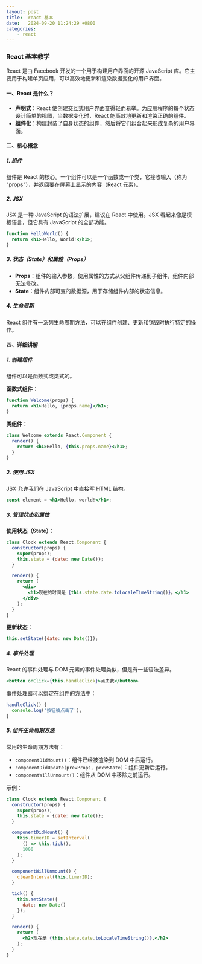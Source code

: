 ```yaml
---
layout: post
title:  react 基本
date:   2024-09-20 11:24:29 +0800
categories:
    - react
---
```


### React 基本教学

React 是由 Facebook 开发的一个用于构建用户界面的开源 JavaScript 库。它主要用于构建单页应用，可以高效地更新和渲染数据变化的用户界面。

#### 一、React 是什么？

- **声明式**：React 使创建交互式用户界面变得轻而易举。为应用程序的每个状态设计简单的视图，当数据变化时，React 能高效地更新和渲染正确的组件。
- **组件化**：构建封装了自身状态的组件，然后将它们组合起来形成复杂的用户界面。

#### 二、核心概念

##### 1. 组件

组件是 React 的核心。一个组件可以是一个函数或一个类，它接收输入（称为 "props"），并返回要在屏幕上显示的内容（React 元素）。

##### 2. JSX

JSX 是一种 JavaScript 的语法扩展，建议在 React 中使用。JSX 看起来像是模板语言，但它具有 JavaScript 的全部功能。

```jsx
function HelloWorld() {
  return <h1>Hello, World!</h1>;
}
```

##### 3. 状态（State）和属性（Props）

- **Props**：组件的输入参数，使用属性的方式从父组件传递到子组件，组件内部无法修改。
- **State**：组件内部可变的数据源，用于存储组件内部的状态信息。

##### 4. 生命周期

React 组件有一系列生命周期方法，可以在组件创建、更新和销毁时执行特定的操作。

#### 四、详细讲解

##### 1. 创建组件

组件可以是函数式或类式的。

**函数式组件：**

```jsx
function Welcome(props) {
  return <h1>Hello, {props.name}</h1>;
}
```

**类组件：**

```jsx
class Welcome extends React.Component {
  render() {
    return <h1>Hello, {this.props.name}</h1>;
  }
}
```

##### 2. 使用 JSX

JSX 允许我们在 JavaScript 中直接写 HTML 结构。

```jsx
const element = <h1>Hello, world!</h1>;
```

##### 3. 管理状态和属性

**使用状态（State）：**

```jsx
class Clock extends React.Component {
  constructor(props) {
    super(props);
    this.state = {date: new Date()};
  }

  render() {
    return (
      <div>
        <h1>现在的时间是 {this.state.date.toLocaleTimeString()}。</h1>
      </div>
    );
  }
}
```

**更新状态：**

```jsx
this.setState({date: new Date()});
```

##### 4. 事件处理

React 的事件处理与 DOM 元素的事件处理类似，但是有一些语法差异。

```jsx
<button onClick={this.handleClick}>点击我</button>
```

事件处理器可以绑定在组件的方法中：

```jsx
handleClick() {
  console.log('按钮被点击了');
}
```

##### 5. 组件生命周期方法

常用的生命周期方法有：

- `componentDidMount()`：组件已经被渲染到 DOM 中后运行。
- `componentDidUpdate(prevProps, prevState)`：组件更新后运行。
- `componentWillUnmount()`：组件从 DOM 中移除之前运行。

示例：

```jsx
class Clock extends React.Component {
  constructor(props) {
    super(props);
    this.state = {date: new Date()};
  }

  componentDidMount() {
    this.timerID = setInterval(
      () => this.tick(),
      1000
    );
  }

  componentWillUnmount() {
    clearInterval(this.timerID);
  }

  tick() {
    this.setState({
      date: new Date()
    });
  }

  render() {
    return (
      <h2>现在是 {this.state.date.toLocaleTimeString()}.</h2>
    );
  }
}
```

